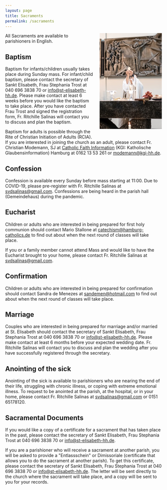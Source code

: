 ```yaml
---
layout: page
title: Sacraments
permalink: /sacraments
---
```


<img src="assets/images/sacraments.jpg" alt="Holy Communion" style="width: 200px; float: right; margin: 0 0 20px 20px;">

All Sacraments are available to parishioners in English.

## Baptism
Baptism for infants/children usually takes place during Sunday mass.
For infant/child baptism, please contact the secretary of Sankt Elisabeth, Frau Stephania Trost at 040 696 3838 70 or [info@st-elisabeth-hh.de](mailto:info@st-elisabeth-hh.de).
Please make contact at least 6 weeks before you would like the baptism to take place.
After you have contacted Frau Trost and signed the registration form, Fr. Ritchille Salinas will contact you to discuss and plan the baptism.

Baptism for adults is possible through the Rite of Christian Initiation of Adults (RCIA).
If you are interested in joining the church as an adult, please contact Fr. Christian Modemann, SJ at [Catholic Faith Information](https://pfarrei-edith-stein.de/KGI/Team__3550) (KGI: Katholische Glaubensinformation) Hamburg at 0162 13 53 261 or [modemann@kgi-hh.de](mailto:modemann@kgi-hh.de).

## Confession
Confession is available every Sunday before mass starting at 11:00.
Due to COVID-19, please pre-register with Fr. Ritchille Salinas at [svdsalinas@gmail.com](mailto:svdsalinas@gmail.com).
Confessions are being heard in the parish hall (Gemeindehaus) during the pandemic.

## Eucharist
Children or adults who are interested in being prepared for first holy communion should contact Mario Stallone at [catechism@hamburg-catholics.de](mailto:catechism@hamburg-catholics.de) to find out about when the next round of classes will take place.

If you or a family member cannot attend Mass and would like to have the Eucharist brought to your home, please contact Fr. Ritchille Salinas at [svdsalinas@gmail.com](mailto:svdsalinas@gmail.com).

## Confirmation
Children or adults who are interested in being prepared for confirmation should contact Sandra de Menezes at [sandemen@hotmail.com](mailto:sandemen@hotmail.com) to find out about when the next round of classes will take place.

## Marriage
Couples who are interested in being prepared for marriage and/or married at St. Elisabeth should contact the secretary of Sankt Elisabeth, Frau Stephania Trost at 040 696 3838 70 or [info@st-elisabeth-hh.de](mailto:info@st-elisabeth-hh.de).
Please make contact at least 6 months before your expected wedding date.
Fr. Ritchille Salinas will contact you to discuss and plan the wedding after you have successfully registered through the secretary.

## Anointing of the sick
Anointing of the sick is available to parishioners who are nearing the end of their life, struggling with chronic illness, or coping with extreme emotional illness.
To request to be anointed at the parish, at the hospital, or in your home, please contact Fr. Ritchille Salinas at [svdsalinas@gmail.com](mailto:svdsalinas@gmail.com) or 0151 65178120.

## Sacramental Documents
If you would like a copy of a certificate for a sacrament that has taken place in the past, please contact the secretary of Sankt Elisabeth, Frau Stephania Trost at 040 696 3838 70 or [info@st-elisabeth-hh.de](mailto:info@st-elisabeth-hh.de).

If you are a parishioner who will receive a sacrament at another parish, you will be asked to provide a "Entlassschein" or Dimissoriale (certificate that allows you to do the sacrament at another parish).
To get this certificate, please contact the secretary of Sankt Elisabeth, Frau Stephania Trost at 040 696 3838 70 or [info@st-elisabeth-hh.de](mailto:info@st-elisabeth-hh.de).
The letter will be sent directly to the church where the sacrament will take place, and a copy will be sent to you for your records.
